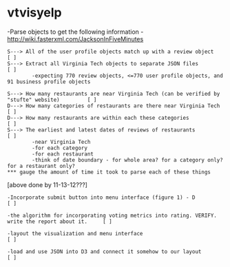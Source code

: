 vtvisyelp
=========
-Parse objects to get the following information - http://wiki.fasterxml.com/JacksonInFiveMinutes

    S---> All of the user profile objects match up with a review object                             [ ]           
    S---> Extract all Virginia Tech objects to separate JSON files                                  [ ]
		    -expecting 770 review objects, <=770 user profile objects, and 91 business profile objects
		
	S---> How many restaurants are near Virginia Tech (can be verified by "stufte" website)         [ ]
	D---> How many categories of restaurants are there near Virginia Tech                           [ ]
 	D---> How many restaurants are within each these categories                                     [ ]
	S---> The earliest and latest dates of reviews of restaurants                                   [ ]
			-near Virginia Tech
			-for each category
			-for each restaurant
			-think of date boundary - for whole area? for a category only? for a restaurant only?
	*** gauge the amount of time it took to parse each of these things

[above done by 11-13-12???]

    -Incorporate submit button into menu interface (figure 1) - D                                       [ ]

    -the algorithm for incorporating voting metrics into rating. VERIFY. write the report about it.     [ ]
  
    -layout the visualization and menu interface                                                        [ ]

    -load and use JSON into D3 and connect it somehow to our layout                                     [ ]
